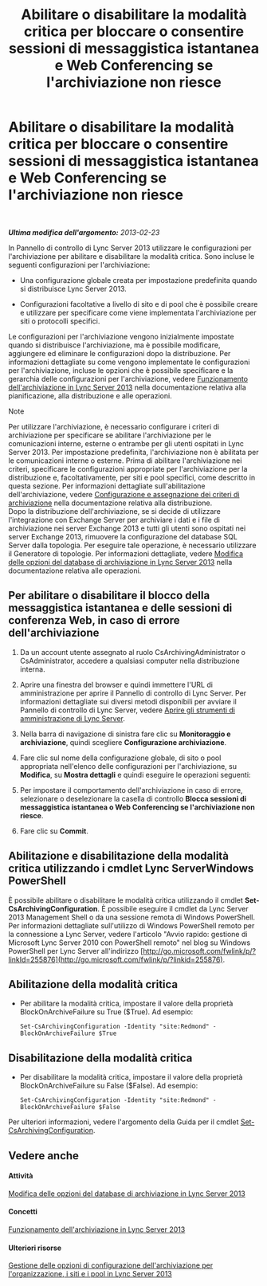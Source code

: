 ﻿---
title: Abilitare o disabilitare la modalità critica per bloccare o consentire sessioni di messaggistica istantanea e Web Conferencing se l'archiviazione non riesce
TOCTitle: Abilitare o disabilitare la modalità critica per bloccare o consentire sessioni di messaggistica istantanea e Web Conferencing se l'archiviazione non riesce
ms:assetid: fafdcd2e-b778-4ed5-a25f-09208aa3b699
ms:mtpsurl: https://technet.microsoft.com/it-it/library/Gg182609(v=OCS.15)
ms:contentKeyID: 49302552
ms.date: 08/24/2015
mtps_version: v=OCS.15
ms.translationtype: HT
---

# Abilitare o disabilitare la modalità critica per bloccare o consentire sessioni di messaggistica istantanea e Web Conferencing se l'archiviazione non riesce

 

_**Ultima modifica dell'argomento:** 2013-02-23_

In Pannello di controllo di Lync Server 2013 utilizzare le configurazioni per l'archiviazione per abilitare e disabilitare la modalità critica. Sono incluse le seguenti configurazioni per l'archiviazione:

  - Una configurazione globale creata per impostazione predefinita quando si distribuisce Lync Server 2013.

  - Configurazioni facoltative a livello di sito e di pool che è possibile creare e utilizzare per specificare come viene implementata l'archiviazione per siti o protocolli specifici.

Le configurazioni per l'archiviazione vengono inizialmente impostate quando si distribuisce l'archiviazione, ma è possibile modificare, aggiungere ed eliminare le configurazioni dopo la distribuzione. Per informazioni dettagliate su come vengono implementate le configurazioni per l'archiviazione, incluse le opzioni che è possibile specificare e la gerarchia delle configurazioni per l'archiviazione, vedere [Funzionamento dell'archiviazione in Lync Server 2013](lync-server-2013-how-archiving-works.md) nella documentazione relativa alla pianificazione, alla distribuzione e alle operazioni.


> [!NOTE]
> Per utilizzare l'archiviazione, è necessario configurare i criteri di archiviazione per specificare se abilitare l'archiviazione per le comunicazioni interne, esterne o entrambe per gli utenti ospitati in Lync Server 2013. Per impostazione predefinita, l'archiviazione non è abilitata per le comunicazioni interne o esterne. Prima di abilitare l'archiviazione nei criteri, specificare le configurazioni appropriate per l'archiviazione per la distribuzione e, facoltativamente, per siti e pool specifici, come descritto in questa sezione. Per informazioni dettagliate sull'abilitazione dell'archiviazione, vedere <A href="lync-server-2013-configuring-and-assigning-archiving-policies.md">Configurazione e assegnazione dei criteri di archiviazione</A> nella documentazione relativa alla distribuzione.<BR>Dopo la distribuzione dell'archiviazione, se si decide di utilizzare l'integrazione con Exchange Server per archiviare i dati e i file di archiviazione nei server Exchange 2013 e tutti gli utenti sono ospitati nei server Exchange 2013, rimuovere la configurazione del database SQL Server dalla topologia. Per eseguire tale operazione, è necessario utilizzare il Generatore di topologie. Per informazioni dettagliate, vedere <A href="lync-server-2013-changing-archiving-database-options.md">Modifica delle opzioni del database di archiviazione in Lync Server 2013</A> nella documentazione relativa alle operazioni.



## Per abilitare o disabilitare il blocco della messaggistica istantanea e delle sessioni di conferenza Web, in caso di errore dell'archiviazione

1.  Da un account utente assegnato al ruolo CsArchivingAdministrator o CsAdministrator, accedere a qualsiasi computer nella distribuzione interna.

2.  Aprire una finestra del browser e quindi immettere l'URL di amministrazione per aprire il Pannello di controllo di Lync Server. Per informazioni dettagliate sui diversi metodi disponibili per avviare il Pannello di controllo di Lync Server, vedere [Aprire gli strumenti di amministrazione di Lync Server](lync-server-2013-open-lync-server-administrative-tools.md).

3.  Nella barra di navigazione di sinistra fare clic su **Monitoraggio e archiviazione**, quindi scegliere **Configurazione archiviazione**.

4.  Fare clic sul nome della configurazione globale, di sito o pool appropriata nell'elenco delle configurazioni per l'archiviazione, su **Modifica**, su **Mostra dettagli** e quindi eseguire le operazioni seguenti:

5.  Per impostare il comportamento dell'archiviazione in caso di errore, selezionare o deselezionare la casella di controllo **Blocca sessioni di messaggistica istantanea o Web Conferencing se l'archiviazione non riesce**.

6.  Fare clic su **Commit**.

## Abilitazione e disabilitazione della modalità critica utilizzando i cmdlet Lync ServerWindows PowerShell

È possibile abilitare o disabilitare le modalità critica utilizzando il cmdlet **Set-CsArchivingConfiguration**. È possibile eseguire il cmdlet da Lync Server 2013 Management Shell o da una sessione remota di Windows PowerShell. Per informazioni dettagliate sull'utilizzo di Windows PowerShell remoto per la connessione a Lync Server, vedere l'articolo "Avvio rapido: gestione di Microsoft Lync Server 2010 con PowerShell remoto" nel blog su Windows PowerShell per Lync Server all'indirizzo [http://go.microsoft.com/fwlink/p/?linkId=255876](http://go.microsoft.com/fwlink/p/?linkid=255876).

## Abilitazione della modalità critica

  - Per abilitare la modalità critica, impostare il valore della proprietà BlockOnArchiveFailure su True ($True). Ad esempio:
    
        Set-CsArchivingConfiguration -Identity "site:Redmond" -BlockOnArchiveFailure $True

## Disabilitazione della modalità critica

  - Per disabilitare la modalità critica, impostare il valore della proprietà BlockOnArchiveFailure su False ($False). Ad esempio:
    
        Set-CsArchivingConfiguration -Identity "site:Redmond" -BlockOnArchiveFailure $False

Per ulteriori informazioni, vedere l'argomento della Guida per il cmdlet [Set-CsArchivingConfiguration](set-csarchivingconfiguration.md).

## Vedere anche

#### Attività

[Modifica delle opzioni del database di archiviazione in Lync Server 2013](lync-server-2013-changing-archiving-database-options.md)  

#### Concetti

[Funzionamento dell'archiviazione in Lync Server 2013](lync-server-2013-how-archiving-works.md)  

#### Ulteriori risorse

[Gestione delle opzioni di configurazione dell'archiviazione per l'organizzazione, i siti e i pool in Lync Server 2013](lync-server-2013-managing-archiving-configuration-options-for-your-organization-sites-and-pools.md)

